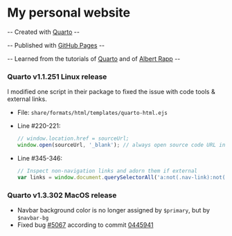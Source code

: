# My personal website
-- Created with [Quarto](https://quarto.org) --

-- Published with [GitHub Pages](https://pages.github.com/) --

-- Learned from the tutorials of [Quarto](https://quarto.org) and of [Albert Rapp](https://albert-rapp.de/posts/13_quarto_blog_writing_guide/13_quarto_blog_writing_guide) --

### Quarto v1.1.251 Linux release

I modified one script in their package to fixed the issue with code tools & external links.

- File: `share/formats/html/templates/quarto-html.ejs`

- Line #220-221:

  ```javascript
  // window.location.href = sourceUrl;
  window.open(sourceUrl, '_blank'); // always open source code URL in new window
  ```

- Line #345-346:

  ```javascript
  // Inspect non-navigation links and adorn them if external
  var links = window.document.querySelectorAll('a:not(.nav-link):not(.navbar-brand):not(.toc-action):not(.sidebar-link):not(.sidebar-item-toggle):not(.pagination-link):not(.no-external):not(.dropdown-item)');
  ```

### Quarto v1.3.302 MacOS release

- Navbar background color is no longer assigned by `$primary`, but by `$navbar-bg`
- Fixed bug [#5067](https://github.com/quarto-dev/quarto-cli/issues/5067) according to commit [0445941](https://github.com/quarto-dev/quarto-cli/commit/0445941eafff77812312456d8a6bd4667259e680)